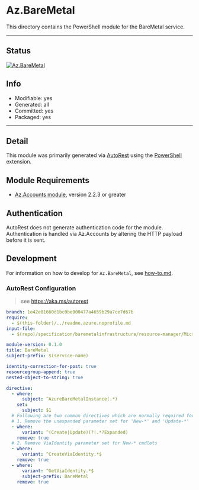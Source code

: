 <!-- region Generated -->
# Az.BareMetal
This directory contains the PowerShell module for the BareMetal service.

---
## Status
[![Az.BareMetal](https://img.shields.io/powershellgallery/v/Az.BareMetal.svg?style=flat-square&label=Az.BareMetal "Az.BareMetal")](https://www.powershellgallery.com/packages/Az.BareMetal/)

## Info
- Modifiable: yes
- Generated: all
- Committed: yes
- Packaged: yes

---
## Detail
This module was primarily generated via [AutoRest](https://github.com/Azure/autorest) using the [PowerShell](https://github.com/Azure/autorest.powershell) extension.

## Module Requirements
- [Az.Accounts module](https://www.powershellgallery.com/packages/Az.Accounts/), version 2.2.3 or greater

## Authentication
AutoRest does not generate authentication code for the module. Authentication is handled via Az.Accounts by altering the HTTP payload before it is sent.

## Development
For information on how to develop for `Az.BareMetal`, see [how-to.md](how-to.md).
<!-- endregion -->

<!-- region Generated -->
### AutoRest Configuration
> see https://aka.ms/autorest

``` yaml
branch: 1e42e81660d1bc0be000477a4659b29a7ce7d67b
require:
  - $(this-folder)/../readme.azure.noprofile.md
input-file: 
  - $(repo)/specification/baremetalinfrastructure/resource-manager/Microsoft.BareMetalInfrastructure/stable/2021-08-09/baremetalinfrastructure.json

module-version: 0.1.0
title: BareMetal
subject-prefix: $(service-name)

identity-correction-for-post: true
resourcegroup-append: true
nested-object-to-string: true

directive:
  - where:
      subject: ^AzureBareMetalInstance(.*)
    set:
      subject: $1
  # Following are two common directives which are normally required for all RPs
  # 1. Remove the unexpanded parameter set for 'New-*' and 'Update-*'
  - where:
      variant: ^(Create|Update)(?!.*?Expanded)
    remove: true
  # 2. Remove ViaIdentity parameter set for New-* cmdlets
  - where:
      variant: ^CreateViaIdentity.*$
    remove: true
  - where:
      variant: ^GetViaIdentity.*$
      subject-prefix: BareMetal
    remove: true

```
